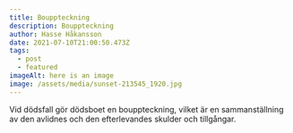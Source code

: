 ```yaml
---
title: Bouppteckning
description: Bouppteckning
author: Hasse Håkansson
date: 2021-07-10T21:00:50.473Z
tags:
  - post
  - featured
imageAlt: here is an image
image: /assets/media/sunset-213545_1920.jpg
---
```

Vid dödsfall gör dödsboet en bouppteckning, vilket är en sammanställning av den avlidnes och den efterlevandes skulder och tillgångar.
